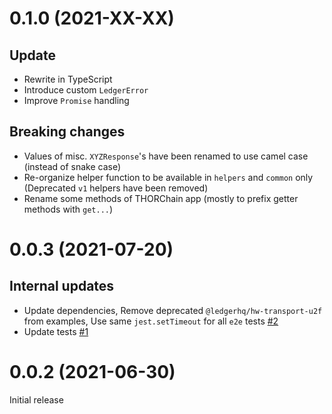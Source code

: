 # 0.1.0 (2021-XX-XX)

## Update

- Rewrite in TypeScript
- Introduce custom `LedgerError`
- Improve `Promise` handling

## Breaking changes

- Values of misc. `XYZResponse`'s have been renamed to use camel case (instead of snake case)
- Re-organize helper function to be available in `helpers` and `common` only (Deprecated `v1` helpers have been removed)
- Rename some methods of THORChain app (mostly to prefix getter methods with `get...`)

# 0.0.3 (2021-07-20)

## Internal updates

- Update dependencies, Remove deprecated `@ledgerhq/hw-transport-u2f` from examples, Use same `jest.setTimeout` for all `e2e` tests [#2](https://github.com/thorchain/ledger-thorchain-js/pull/2)
- Update tests [#1](https://github.com/thorchain/ledger-thorchain-js/pull/1)

# 0.0.2 (2021-06-30)

Initial release
